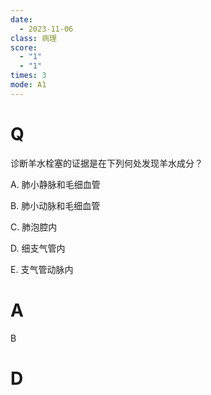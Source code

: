 ```yaml
---
date:
  - 2023-11-06
class: 病理
score:
  - "1"
  - "1"
times: 3
mode: A1
---
```



# Q
诊断羊水栓塞的证据是在下列何处发现羊水成分？

A. 肺小静脉和毛细血管

B. 肺小动脉和毛细血管

C. 肺泡腔内

D. 细支气管内

E. 支气管动脉内


# A
B





# D